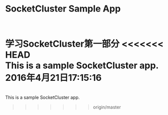 SocketCluster Sample App
======
<br/>学习SocketCluster第一部分
<<<<<<< HEAD
<br/>This is a sample SocketCluster app.
2016年4月21日17:15:16
=======
<br/>This is a sample SocketCluster app.
>>>>>>> origin/master
